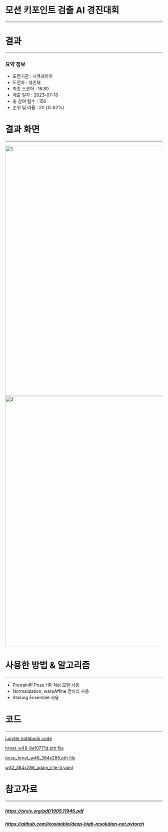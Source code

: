 # 모션 키포인트 검출 AI 경진대회
---
# 결과
---
### 요약 정보
* 도전기관 : 시큐레이어
* 도전자 : 석민재
* 최종 스코어 : 16.80
* 제출 일자 : 2023-07-10
* 총 참여 팀수 : 156
* 순위 및 비율 : 20 (12.82%)

# 결과 화면
---
<img width="800" alt="1" src="./img/1">
<img width="800" alt="2" src="./img/2">

# 사용한 방법 & 알고리즘
---
* Pretrain된 Pose HR-Net 모델 사용
* Normalization, warpAffine 전처리 사용
* Staking Ensemble 사용

# 코드
---
[jupyter notebook code](main.ipynb)

[hrnet_w48-8ef0771d.pth file](https://drive.google.com/file/d/1qm5-QfHTz5Ia71ByZ1Haq5zJpyEbZRoc/view?usp=drive_link)

[pose_hrnet_w48_384x288.pth file](https://drive.google.com/file/d/1UoJhTtjHNByZSm96W3yFTfU5upJnsKiS/view?usp=drive_link)

[w32_384x288_adam_lr1e-3.yaml](https://github.com/leoxiaobin/deep-high-resolution-net.pytorch/blob/master/experiments/coco/hrnet/w32_384x288_adam_lr1e-3.yaml)

# 참고자료
---
##### 
##### https://arxiv.org/pdf/1905.11946.pdf
##### https://github.com/leoxiaobin/deep-high-resolution-net.pytorch
